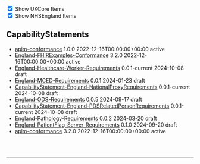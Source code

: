 <label>
    <input type="checkbox" id="ukcore-checkbox" checked>
    Show UKCore Items
    </label>
    <br>
    <label>
    <input type="checkbox" id="nhsengland-checkbox" checked>
    Show NHSEngland Items
    </label>

    
<script>
    const ukcoreCheckbox = document.getElementById('ukcore-checkbox');
    const nhsenglandCheckbox = document.getElementById('nhsengland-checkbox');

    ukcoreCheckbox.addEventListener('change', function() {
        const ukcoreItems = document.querySelectorAll('.ukcore');
        ukcoreItems.forEach(item => {
        if (ukcoreCheckbox.checked) {
            item.classList.remove('hidden');
        } else {
            item.classList.add('hidden');
        }
        });
    });

    nhsenglandCheckbox.addEventListener('change', function() {
        const nhsenglandItems = document.querySelectorAll('.nhsengland');
        nhsenglandItems.forEach(item => {
        if (nhsenglandCheckbox.checked) {
            item.classList.remove('hidden');
        } else {
            item.classList.add('hidden');
        }
        });
    });
    </script>

    
## CapabilityStatements

<div class="status-container">
<ul>

<li class="nhsengland"><a href="https://simplifier.net/nhs-england-implementation-guide/apim-conformance">apim-conformance</a>
  1.0.0
  2022-12-16T00:00:00+00:00
  <span class="status active">active</span>
</li>

<li class="nhsengland"><a href="https://simplifier.net/NHS-England-Programme-Implementation-Guides/England-FHIRExamples-Conformance">England-FHIRExamples-Conformance</a>
  3.2.0
  2022-12-16T00:00:00+00:00
  <span class="status active">active</span>
</li>

<li class="nhsengland"><a href="https://simplifier.net/NHS-England-Programme-Implementation-Guides/England-Healthcare-Worker-Requirements">England-Healthcare-Worker-Requirements</a>
  0.0.1-current
  2024-10-08
  <span class="status draft">draft</span>
</li>

<li class="nhsengland"><a href="https://simplifier.net/NHS-England-Programme-Implementation-Guides/England-MCED-Requirements">England-MCED-Requirements</a>
  0.0.1
  2024-01-23
  <span class="status draft">draft</span>
</li>

<li class="nhsengland"><a href="https://simplifier.net/NHS-England-Programme-Implementation-Guides/CapabilityStatement-England-NationalProxyRequirements">CapabilityStatement-England-NationalProxyRequirements</a>
  0.0.1-current
  2024-10-08
  <span class="status draft">draft</span>
</li>

<li class="nhsengland"><a href="https://simplifier.net/NHS-England-Programme-Implementation-Guides/England-ODS-Requirements">England-ODS-Requirements</a>
  0.0.5
  2024-09-17
  <span class="status draft">draft</span>
</li>

<li class="nhsengland"><a href="https://simplifier.net/NHS-England-Programme-Implementation-Guides/CapabilityStatement-England-PDSRelatedPersonRequirements">CapabilityStatement-England-PDSRelatedPersonRequirements</a>
  0.0.1-current
  2024-10-08
  <span class="status draft">draft</span>
</li>

<li class="nhsengland"><a href="https://simplifier.net/NHS-England-Programme-Implementation-Guides/England-Pathology-Requirements">England-Pathology-Requirements</a>
  0.0.2
  2024-03-20
  <span class="status draft">draft</span>
</li>

<li class="nhsengland"><a href="https://simplifier.net/NHS-England-Programme-Implementation-Guides/England-PatientFlag-Server-Requirements">England-PatientFlag-Server-Requirements</a>
  0.1.0
  2024-09-20
  <span class="status draft">draft</span>
</li>

<li class="ukcore"><a href="https://simplifier.net/HL7FHIRUKCoreR4/apim-conformance">apim-conformance</a>
  3.2.0
  2022-12-16T00:00:00+00:00
  <span class="status active">active</span>
</li>

</ul></div><br><br>

---



